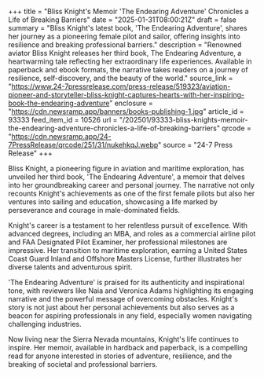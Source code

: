 +++
title = "Bliss Knight's Memoir 'The Endearing Adventure' Chronicles a Life of Breaking Barriers"
date = "2025-01-31T08:00:21Z"
draft = false
summary = "Bliss Knight's latest book, 'The Endearing Adventure', shares her journey as a pioneering female pilot and sailor, offering insights into resilience and breaking professional barriers."
description = "Renowned aviator Bliss Knight releases her third book, The Endearing Adventure, a heartwarming tale reflecting her extraordinary life experiences. Available in paperback and ebook formats, the narrative takes readers on a journey of resilience, self-discovery, and the beauty of the world."
source_link = "https://www.24-7pressrelease.com/press-release/519323/aviation-pioneer-and-storyteller-bliss-knight-captures-hearts-with-her-inspiring-book-the-endearing-adventure"
enclosure = "https://cdn.newsramp.app/banners/books-publishing-1.jpg"
article_id = 93333
feed_item_id = 10526
url = "/202501/93333-bliss-knights-memoir-the-endearing-adventure-chronicles-a-life-of-breaking-barriers"
qrcode = "https://cdn.newsramp.app/24-7PressRelease/qrcode/251/31/nukehkqJ.webp"
source = "24-7 Press Release"
+++

<p>Bliss Knight, a pioneering figure in aviation and maritime exploration, has unveiled her third book, 'The Endearing Adventure', a memoir that delves into her groundbreaking career and personal journey. The narrative not only recounts Knight's achievements as one of the first female pilots but also her ventures into sailing and education, showcasing a life marked by perseverance and courage in male-dominated fields.</p><p>Knight's career is a testament to her relentless pursuit of excellence. With advanced degrees, including an MBA, and roles as a commercial airline pilot and FAA Designated Pilot Examiner, her professional milestones are impressive. Her transition to maritime exploration, earning a United States Coast Guard Inland and Offshore Masters License, further illustrates her diverse talents and adventurous spirit.</p><p>'The Endearing Adventure' is praised for its authenticity and inspirational tone, with reviewers like Naia and Veronica Adams highlighting its engaging narrative and the powerful message of overcoming obstacles. Knight's story is not just about her personal achievements but also serves as a beacon for aspiring professionals in any field, especially women navigating challenging industries.</p><p>Now living near the Sierra Nevada mountains, Knight's life continues to inspire. Her memoir, available in hardback and paperback, is a compelling read for anyone interested in stories of adventure, resilience, and the breaking of societal and professional barriers.</p>